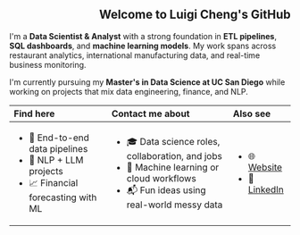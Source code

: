 

<div align='right'>

## Welcome to Luigi Cheng's GitHub
</div>

I'm a **Data Scientist & Analyst** with a strong foundation in **ETL pipelines**, **SQL dashboards**, and **machine learning models**. My work spans across restaurant analytics, international manufacturing data, and real-time business monitoring.

I'm currently pursuing my **Master's in Data Science at UC San Diego** while working on projects that mix data engineering, finance, and NLP.

<div align='center'>

| Find here | Contact me about | Also see |
| :-- | :-- | :-- |
| <ul><li>📂 End-to-end data pipelines</li><li>🧠 NLP + LLM projects</li><li>📈 Financial forecasting with ML</li></ul> | <ul><li>🎓 Data science roles, collaboration, and jobs</li><li>🤖 Machine learning or cloud workflows</li><li>📬 Fun ideas using real-world messy data</li></ul> | <ul><li>🌐 <a href='https://luigidata.com'>Website</a></li><li>💼 <a href='https://linkedin.com/in/luigi-chengwj'>LinkedIn</a></li></ul>

</div>
